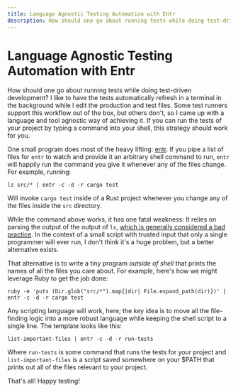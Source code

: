 ```yaml
---
title: Language Agnostic Testing Automation with Entr
description: How should one go about running tests while doing test-driven development? I like to have the tests automatically refresh in a terminal in the background while I edit the production and test files. Some test runners support this workflow out of the box, but others don't, so I came up with a language and tool agnostic way of achieving it. If you can run the tests of your project by typing a command into your shell, this strategy should work for you.
---
```


# Language Agnostic Testing Automation with Entr

How should one go about running tests while doing test-driven development? I like to have the tests automatically refresh in a terminal in the background while I edit the production and test files. Some test runners support this workflow out of the box, but others don't, so I came up with a language and tool agnostic way of achieving it. If you can run the tests of your project by typing a command into your shell, this strategy should work for you.

One small program does most of the heavy lifting: [entr](http://eradman.com/entrproject/). If you pipe a list of files for `entr` to watch and provide it an arbitrary shell command to run, `entr` will happily run the command you give it whenever any of the files change. For example, running:

```
ls src/* | entr -c -d -r cargo test
```

Will invoke `cargo test` inside of a Rust project whenever you change any of the files inside the `src` directory.

While the command above works, it has one fatal weakness: It relies on parsing the output of the output of `ls`, [which is generally considered a bad practice](https://unix.stackexchange.com/questions/128985/why-not-parse-ls-and-what-to-do-instead). In the context of a small script with trusted input that only a single programmer will ever run, I don't think it's a huge problem, but a better alternative exists.

That alternative is to write a tiny program _outside of shell_ that prints the names of all the files you care about. For example, here's how we might leverage Ruby to get the job done:

```
ruby -e 'puts (Dir.glob("src/*").map{|dir| File.expand_path(dir)})' | entr -c -d -r cargo test
```

Any scripting language will work, here; the key idea is to move all the file-finding logic into a more robust language while keeping the shell script to a single line. The template looks like this:

```
list-important-files | entr -c -d -r run-tests
```

Where `run-tests` is some command that runs the tests for your project and `list-important-files` is a script saved somewhere on your $PATH that prints out all of the files relevant to your project.

That's all! Happy testing!
